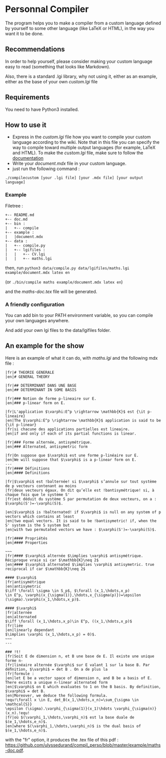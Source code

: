 # Personnal Compiler
The program helps you to make a compiler from a custom language defined by yourself to some other language (like LaTeX or HTML), in the way you want it to be done.

## Recommendations
In order to help yourself, please consider making your custom language easy to read (something that looks like Markdown).

Also, there is a standard .lgi library, why not using it, either as an example, either as the base of your own *custom.lgi* file

## Requirements
You need to have Python3 installed.

## How to use it
* Express in the *custom.lgi* file how you want to compile your custom language according to the wiki. Note that in this file you can specify the way to compile toward multiple output languages (for example, LaTeX and HTML).
To make the *custom.lgi* file, make sure to follow the [documentation](https://github.com/UlysseDurand/compil_perso/blob/main/doc.md)
* Write your *document.mdx* file in your custom language.
* just run the following command :
```
./compilecustom [your .lgi file] [your .mdx file] [your output language]
```
### Example

Filetree :
```
+-- README.md
+-- doc.md
+-- bin :
|   +-- compile
+-- example :
|   |document.mdx
+-- data :
|   +-- compile.py
|   +-- lgifiles :
|   |   +-- CV.lgi
|   |   +-- maths.lgi
```

then, run ```python3 data/compile.py data/lgifiles/maths.lgi example/document.mdx latex en```

(or ```./bin/compile maths example/document.mdx latex en```)

and the *maths-doc.tex* file will be generated.

### A friendly configuration
You can add bin to your PATH environment variable, so you can compile your own languages anywhere.

And add your own lgi files to the data/lgifiles folder.

## An example for the show
Here is an example of what it can do, 
with *maths.lgi* and the following mdx file :
```
|fr|# THEORIE GENERALE
|en|# GENERAL THEORY

|fr|## DETERMINANT DANS UNE BASE
|en|## DETERMINANT IN SOME BASIS

|fr|### Notion de forme p-lineaire sur E.
|en|### p-linear form on E.

|fr|L'application $\varphi:E^p \rightarrow \mathbb{K}$ est {\it p-lineaire}
|en|The $\varphi:E^p \rightarrow \mathbb{K}$ application is said to be {\it p-linear}
|fr|si chacune des applications partielles est lineaire.
|en|if and only if each of its partial functions is linear.

|fr|### Forme alternée, antisymétrique.
|en|### Alternated, antisymetric form

|fr|On suppose que $\varphi$ est une forme p-linéaire sur E.
|en|We will suppose that $\varphi$ is a p-linear form on E.
---
|fr|#### Définitions
|en|#### Definitions

|fr|$\varphi$ est !balternée! si $\varphi$ s’annule sur tout système de p vecteurs contenant au moins
|fr|deux vecteurs égaux. On dit qu’elle est !bantisymétrique! si, à chaque fois que le système S'
|fr|est déduit du système S par permutation de deux vecteurs, on a : $\varphi(S')=-\varphi(S)$.

|en|$\varphi$ is !balternated! if $\varphi$ is null on any system of p vectors which contains at least
|en|two equal vectors. It is said to be !bantisymetric! if, when the S' system is the S system but
|en|with two permutated vectors we have : $\varphi(S')=-\varphi(S)$.

|fr|#### Propriétés
|en|#### Properties

~~~
|fr|#### $\varphi$ alternée $\implies \varphi$ antisymétrique. Réciproque vraie si car $\mathbb{K}\neq 2$
|en|#### $\varphi$ alternated $\implies \varphi$ antisymetric. true reciprocal if car $\mathbb{K}\neq 2$

#### $\varphi$ 
|fr|antisymétrique
|en|antisymetric
$\iff \forall \sigma \in S_p$, $\forall (x_1,\hdots,x_p) 
\in E^p, \varphi(x_{\sigma(1)},\hdots,x_{\sigma(p)})=\epsilon (\sigma).\varphi(x_1,\hdots,x_p)$.

#### $\varphi$ 
|fr|alternée
|en|alternated
$\iff \forall (x_1,\hdots,x_p)\in E^p, ((x_1,\hdots,x_p)$
|fr|liée
|en|linearly dependant
$\implies \varphi (x_1,\hdots,x_p) = 0)$.
~~~
---

### !t!
|fr|Soit E de dimension n, et B une base de E. Il existe une unique forme n-
|fr|linéaire alternée $\varphi$ sur E valant 1 sur la base B. Par déﬁnition, $\varphi$ = det B . On a de plus la
|fr|formule :
|en|let E be a vector space of dimension n, and B be a basis of E. There exists a unique n-linear alternated form
|en|$\varphi$ on E which evaluates to 1 on the B basis. By definition, $\varphi$ = det B.
|en|Moreover, we deduce the following formula.
!equ!\forall x \in E, det_B(x_1,\hdots,x_n)=\sum_{\sigma \in \mathcal{S}} 
\epsilon (\sigma).\varphi_{\sigma(1)}(x_1)\hdots \varphi_{\sigma(n)}(x_n).!equ!
|fr|où $(\varphi_1,\hdots,\varphi_n)$ est la base duale de $(e_1,\hdots,e_n)$.
|en|where $(\varphi_1,\hdots,\varphi_n)$ is the dual basis of $(e_1,\hdots,e_n)$.
```
with the "fr" option, it produces the .tex file of this pdf : https://github.com/ulyssedurand/compil_perso/blob/master/example/maths-doc.pdf.
